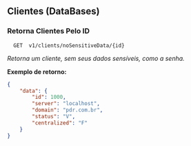 
## Clientes (DataBases)

### Retorna Clientes Pelo ID

```http
  GET  v1/clients/noSensitiveData/{id}
```

*Retorna um cliente, sem seus dados sensíveis, como a senha.*


**Exemplo de retorno:**

```json
{
	"data": {
		"id": 1000,
		"server": "localhost",
		"domain": "pdr.com.br",
		"status": "V",
		"centralized": "F"
	}
}
```